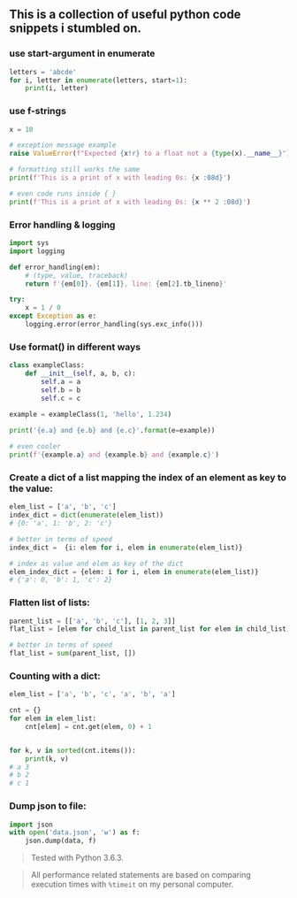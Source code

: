 ## This is a collection of useful python code snippets i stumbled on.

### use start-argument in enumerate
```python
letters = 'abcde'
for i, letter in enumerate(letters, start=1):
    print(i, letter)
```

### use f-strings
```python
x = 10

# exception message example
raise ValueError(f"Expected {x!r} to a float not a {type(x).__name__}")

# formatting still works the same
print(f'This is a print of x with leading 0s: {x :08d}')

# even code runs inside { }
print(f'This is a print of x with leading 0s: {x ** 2 :08d}')
```

### Error handling & logging
```python
import sys
import logging

def error_handling(em):
    # (type, value, traceback)
    return f'{em[0]}. {em[1]}, line: {em[2].tb_lineno}'

try:
    x = 1 / 0
except Exception as e:
    logging.error(error_handling(sys.exc_info()))
```

### Use format() in different ways
```python
class exampleClass:
    def __init__(self, a, b, c):
        self.a = a
        self.b = b
        self.c = c
        
example = exampleClass(1, 'hello', 1.234)

print('{e.a} and {e.b} and {e.c}'.format(e=example))

# even cooler
print(f'{example.a} and {example.b} and {example.c}')
```

### Create a dict of a list mapping the index of an element as key to the value:
```python
elem_list = ['a', 'b', 'c']
index_dict = dict(enumerate(elem_list))
# {0: 'a', 1: 'b', 2: 'c'}

# better in terms of speed
index_dict =  {i: elem for i, elem in enumerate(elem_list)}

# index as value and elem as key of the dict
elem_index_dict = {elem: i for i, elem in enumerate(elem_list)}
# {'a': 0, 'b': 1, 'c': 2}
```

### Flatten list of lists:
```python
parent_list = [['a', 'b', 'c'], [1, 2, 3]]
flat_list = [elem for child_list in parent_list for elem in child_list]

# better in terms of speed
flat_list = sum(parent_list, [])
```

### Counting with a dict:
```python
elem_list = ['a', 'b', 'c', 'a', 'b', 'a']

cnt = {}
for elem in elem_list:
    cnt[elem] = cnt.get(elem, 0) + 1


for k, v in sorted(cnt.items()):
    print(k, v)
# a 3
# b 2
# c 1
```

### Dump json to file:
```python
import json
with open('data.json', 'w') as f:
    json.dump(data, f)
```

> Tested with Python 3.6.3.

> All performance related statements are based on comparing execution times with `%timeit` on my personal computer.
